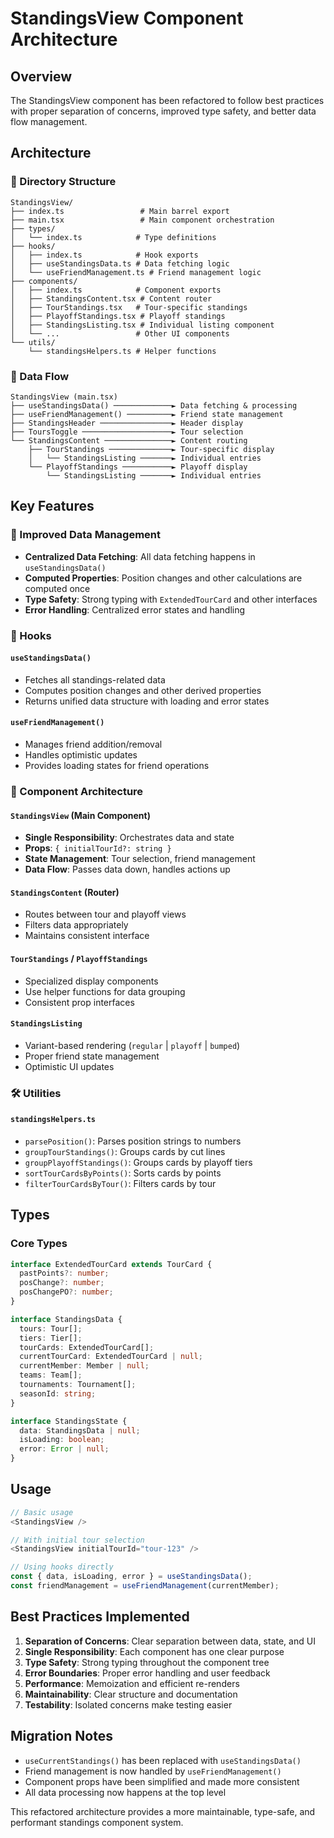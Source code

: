# StandingsView Component Architecture

## Overview

The StandingsView component has been refactored to follow best practices with proper separation of concerns, improved type safety, and better data flow management.

## Architecture

### 📁 Directory Structure

```
StandingsView/
├── index.ts                 # Main barrel export
├── main.tsx                 # Main component orchestration
├── types/
│   └── index.ts            # Type definitions
├── hooks/
│   ├── index.ts            # Hook exports
│   ├── useStandingsData.ts # Data fetching logic
│   └── useFriendManagement.ts # Friend management logic
├── components/
│   ├── index.ts            # Component exports
│   ├── StandingsContent.tsx # Content router
│   ├── TourStandings.tsx   # Tour-specific standings
│   ├── PlayoffStandings.tsx # Playoff standings
│   ├── StandingsListing.tsx # Individual listing component
│   └── ...                 # Other UI components
└── utils/
    └── standingsHelpers.ts # Helper functions
```

### 🔄 Data Flow

```
StandingsView (main.tsx)
├── useStandingsData() ─────────────► Data fetching & processing
├── useFriendManagement() ──────────► Friend state management
├── StandingsHeader ────────────────► Header display
├── ToursToggle ────────────────────► Tour selection
└── StandingsContent ───────────────► Content routing
    ├── TourStandings ──────────────► Tour-specific display
    │   └── StandingsListing ───────► Individual entries
    └── PlayoffStandings ───────────► Playoff display
        └── StandingsListing ───────► Individual entries
```

## Key Features

### 🚀 Improved Data Management

- **Centralized Data Fetching**: All data fetching happens in `useStandingsData()`
- **Computed Properties**: Position changes and other calculations are computed once
- **Type Safety**: Strong typing with `ExtendedTourCard` and other interfaces
- **Error Handling**: Centralized error states and handling

### 🔧 Hooks

#### `useStandingsData()`

- Fetches all standings-related data
- Computes position changes and other derived properties
- Returns unified data structure with loading and error states

#### `useFriendManagement()`

- Manages friend addition/removal
- Handles optimistic updates
- Provides loading states for friend operations

### 🎨 Component Architecture

#### `StandingsView` (Main Component)

- **Single Responsibility**: Orchestrates data and state
- **Props**: `{ initialTourId?: string }`
- **State Management**: Tour selection, friend management
- **Data Flow**: Passes data down, handles actions up

#### `StandingsContent` (Router)

- Routes between tour and playoff views
- Filters data appropriately
- Maintains consistent interface

#### `TourStandings` / `PlayoffStandings`

- Specialized display components
- Use helper functions for data grouping
- Consistent prop interfaces

#### `StandingsListing`

- Variant-based rendering (`regular` | `playoff` | `bumped`)
- Proper friend state management
- Optimistic UI updates

### 🛠️ Utilities

#### `standingsHelpers.ts`

- `parsePosition()`: Parses position strings to numbers
- `groupTourStandings()`: Groups cards by cut lines
- `groupPlayoffStandings()`: Groups cards by playoff tiers
- `sortTourCardsByPoints()`: Sorts cards by points
- `filterTourCardsByTour()`: Filters cards by tour

## Types

### Core Types

```typescript
interface ExtendedTourCard extends TourCard {
  pastPoints?: number;
  posChange?: number;
  posChangePO?: number;
}

interface StandingsData {
  tours: Tour[];
  tiers: Tier[];
  tourCards: ExtendedTourCard[];
  currentTourCard: ExtendedTourCard | null;
  currentMember: Member | null;
  teams: Team[];
  tournaments: Tournament[];
  seasonId: string;
}

interface StandingsState {
  data: StandingsData | null;
  isLoading: boolean;
  error: Error | null;
}
```

## Usage

```typescript
// Basic usage
<StandingsView />

// With initial tour selection
<StandingsView initialTourId="tour-123" />

// Using hooks directly
const { data, isLoading, error } = useStandingsData();
const friendManagement = useFriendManagement(currentMember);
```

## Best Practices Implemented

1. **Separation of Concerns**: Clear separation between data, state, and UI
2. **Single Responsibility**: Each component has one clear purpose
3. **Type Safety**: Strong typing throughout the component tree
4. **Error Boundaries**: Proper error handling and user feedback
5. **Performance**: Memoization and efficient re-renders
6. **Maintainability**: Clear structure and documentation
7. **Testability**: Isolated concerns make testing easier

## Migration Notes

- `useCurrentStandings()` has been replaced with `useStandingsData()`
- Friend management is now handled by `useFriendManagement()`
- Component props have been simplified and made more consistent
- All data processing now happens at the top level

This refactored architecture provides a more maintainable, type-safe, and performant standings component system.

